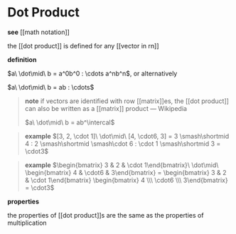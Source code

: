 # Dot Product

**see** [[math notation]]

the [[dot product]] is defined for any [[vector in rn]]

**definition**

$a\ \dot\mid\ b = a^0b^0 : \cdots a^nb^n$, or alternatively

$a\ \dot\mid\ b = ab : \cdots$

> **note** if vectors are identified with row [[matrix]]es, the [[dot product]] can also be written as a [[matrix]] product &mdash; Wikipedia
>
> $a\ \dot\mid\ b = ab^\intercal$

> **example** $[3, 2, \cdot 1]\ \dot\mid\ [4, \cdot6, 3] = 3 \smash\shortmid 4 : 2 \smash\shortmid \smash\cdot 6 : \cdot 1 \smash\shortmid 3 = \cdot3$

> **example** $\begin{bmatrix} 3 & 2 & \cdot 1\end{bmatrix}\ \dot\mid\ \begin{bmatrix} 4 & \cdot6 & 3\end{bmatrix} = \begin{bmatrix} 3 & 2 & \cdot 1\end{bmatrix} \begin{bmatrix} 4 \\\  \cdot6 \\\  3\end{bmatrix} = \cdot3$

**properties**

the properties of [[dot product]]s are the same as the properties of multiplication
